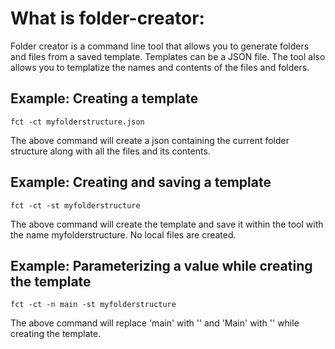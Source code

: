 # What is folder-creator:

Folder creator is  a command line tool that allows you to generate folders and files from a saved template. Templates can be a JSON file. The tool also allows you to templatize the names and contents of the files and folders. 

## Example: Creating a template

`fct -ct myfolderstructure.json`

The above command will create a json containing the current folder structure along with all the files and its contents. 

## Example: Creating and saving a template

`fct -ct -st myfolderstructure` 

The above command will create the template and save it within the tool with the name myfolderstructure. No local files are created.

## Example: Parameterizing a value while creating the template

`fct -ct -n main -st myfolderstructure` 

The above command will replace 'main' with '<name>' and 'Main' with '<Name>' while creating the template.


